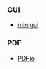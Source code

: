### GUI

- [minigui](https://github.com/VincentWei/minigui)

### PDF

- [PDFio](https://github.com/michaelrsweet/pdfio)